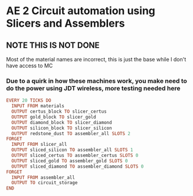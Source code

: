 # AE 2 Circuit automation using Slicers and Assemblers
## NOTE THIS IS NOT DONE
Most of the material names are incorrect, this is just the base while I don't have access to MC

### Due to a quirk in how these machines work, you make need to do the power using JDT wireless, more testing needed here

``` Haskell
EVERY 20 TICKS DO
  INPUT FROM materials
  OUTPUT certus_block TO slicer_certus
  OUTPUT gold_block TO slicer_gold
  OUTPUT diamond_block TO slicer_diamond
  OUTPUT silicon_block TO slicer_silicon
  OUTPUT redstone_dust TO assembler_all SLOTS 2
FORGET
  INPUT FROM slicer_all
  OUTPUT sliced_silicon TO assembler_all SLOTS 1
  OUTPUT sliced_certus TO assembler_certus SLOTS 0
  OUTPUT sliced_gold TO assembler_gold SLOTS 0
  OUTPUT sliced_diamond TO assembler_diamond SLOTS 0
FORGET
  INPUT FROM assembler_all
  OUTPUT TO circuit_storage
END
```
